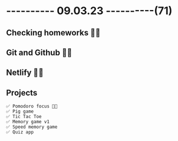 # ---------- 09.03.23 ----------(71)

## Checking homeworks 👍🏻

## Git and Github 👍🏻

## Netlify 👍🏻 

## Projects

    ✅ Pomodoro focus 👍🏻
    ✅ Pig game
    ✅ Tic Tac Toe
    ✅ Memory game v1
    ✅ Speed memory game
    ✅ Quiz app
